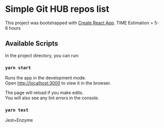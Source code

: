 # Simple Git HUB repos list

This project was bootstrapped with [Create React App](https://github.com/facebook/create-react-app).
TIME Estimation = 5-6 hours
## Available Scripts

In the project directory, you can run:

### `yarn start`

Runs the app in the development mode.\
Open [http://localhost:3000](http://localhost:3000) to view it in the browser.

The page will reload if you make edits.\
You will also see any lint errors in the console.

### `yarn test`
Jest+Enzyme





